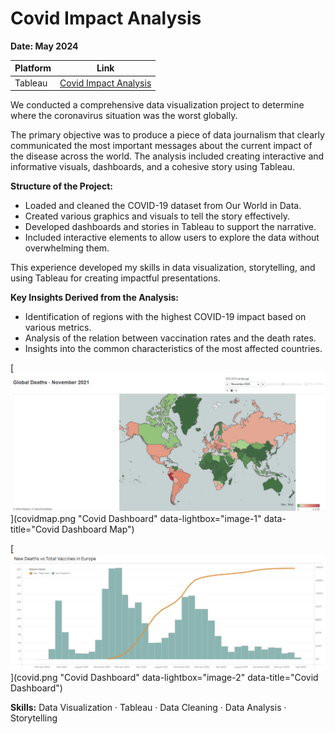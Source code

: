# Covid Impact Analysis

**Date: May 2024**


| Platform      | Link                                                                                                                                    |
|---------------|-----------------------------------------------------------------------------------------------------------------------------------------|
| Tableau       | [Covid Impact Analysis](https://public.tableau.com/app/profile/pinar.gibson/viz/Covid_17195726459090/CovidAnalysis)          |

We conducted a comprehensive data visualization project to determine where the coronavirus situation was the worst globally.

The primary objective was to produce a piece of data journalism that clearly communicated the most important messages about the current impact of the disease across the world. The analysis included creating interactive and informative visuals, dashboards, and a cohesive story using Tableau.

**Structure of the Project:**

- Loaded and cleaned the COVID-19 dataset from Our World in Data.
- Created various graphics and visuals to tell the story effectively.
- Developed dashboards and stories in Tableau to support the narrative.
- Included interactive elements to allow users to explore the data without overwhelming them.

This experience developed my skills in data visualization, storytelling, and using Tableau for creating impactful presentations.

**Key Insights Derived from the Analysis:**

- Identification of regions with the highest COVID-19 impact based on various metrics.
- Analysis of the relation between vaccination rates and the death rates.
- Insights into the common characteristics of the most affected countries.

[![CovidDashboard](covidmap.png)](covidmap.png "Covid Dashboard" data-lightbox="image-1" data-title="Covid Dashboard Map")

[![CovidDashboard](covid.png)](covid.png "Covid Dashboard" data-lightbox="image-2" data-title="Covid Dashboard")

**Skills:** Data Visualization · Tableau · Data Cleaning · Data Analysis · Storytelling

